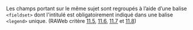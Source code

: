 Les champs portant sur le même sujet sont regroupés à l’aide d’une balise `<fieldset>` dont l'intitulé est obligatoirement indiqué dans une balise `<legend>` unique. (RAWeb critère [11.5](https://accessibilite.public.lu/fr/raweb1/criteres.html#crit-11-5), [11.6](https://accessibilite.public.lu/fr/raweb1/criteres.html#crit-11-6), [11.7](https://accessibilite.public.lu/fr/raweb1/criteres.html#crit-11-7) et [11.8](https://accessibilite.public.lu/fr/raweb1/criteres.html#crit-11-8))